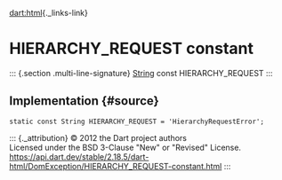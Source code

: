[dart:html](../../dart-html/dart-html-library){._links-link}

HIERARCHY\_REQUEST constant
===========================

::: {.section .multi-line-signature}
[String](../../dart-core/string-class) const HIERARCHY\_REQUEST
:::

Implementation {#source}
--------------

``` {.language-dart data-language="dart"}
static const String HIERARCHY_REQUEST = 'HierarchyRequestError';
```

::: {._attribution}
© 2012 the Dart project authors\
Licensed under the BSD 3-Clause \"New\" or \"Revised\" License.\
<https://api.dart.dev/stable/2.18.5/dart-html/DomException/HIERARCHY_REQUEST-constant.html>
:::
